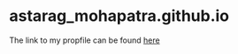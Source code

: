 # astarag_mohapatra.github.io

The link to my propfile can be found [here](https://athe-kunal.github.io/astarag_mohapatra.github.io/)

